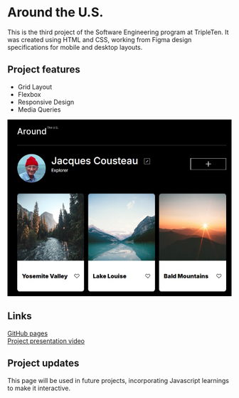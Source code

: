 # Around the U.S.

This is the third project of the Software Engineering program at TripleTen. It was created using HTML and CSS, working from Figma design specifications for mobile and desktop layouts.

## Project features

- Grid Layout
- Flexbox
- Responsive Design
- Media Queries

![project demo image](./images/demo/aroundtheus-demo.jpg)

## Links

[GitHub pages]()  
[Project presentation video](https://drive.google.com/file/d/1BXypLRcyKrLLLMDq8SBUU74dLyl-ze7T/view?usp=drive_link)

## Project updates

This page will be used in future projects, incorporating Javascript learnings to make it interactive.
